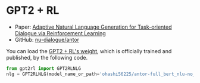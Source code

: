 # GPT2 + RL
- Paper: [Adaptive Natural Language Generation for Task-oriented Dialogue via Reinforcement Learning](https://aclanthology.org/2022.coling-1.19/)
- GitHub: [nu-dialogue/antor](https://github.com/nu-dialogue/antor)

You can load the [GPT2 + RL's weight](https://huggingface.co/ohashi56225/antor-full_bert_nlu-no_noise), which is officially trained and published, by the following code.
```python
from gpt2rl import GPT2RLNLG
nlg = GPT2RLNLG(model_name_or_path='ohashi56225/antor-full_bert_nlu-no_noise', device="cuda:0")
```
